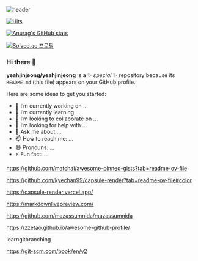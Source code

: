 ![header](https://capsule-render.vercel.app/api?type=wave&height=300&color=gradient&text=I'm%20Yejin)

[![Hits](https://hits.seeyoufarm.com/api/count/incr/badge.svg?url=https%3A%2F%2Fgithub.com%2Fyeahjinjeong&count_bg=%23FF4C72&title_bg=%2343C042&icon=furrynetwork.svg&icon_color=%23000000&title=hits&edge_flat=false)](https://hits.seeyoufarm.com)

[![Anurag's GitHub stats](https://github-readme-stats.vercel.app/api?username=yeahjinjeong&title_color=ff0000)](https://github.com/yeahjinjeong/github-readme-stats)

[![Solved.ac
프로필](http://mazassumnida.wtf/api/generate_badge?boj=)](https://solved.ac)

### Hi there 👋

**yeahjinjeong/yeahjinjeong** is a ✨ _special_ ✨ repository because its `README.md` (this file) appears on your GitHub profile.

Here are some ideas to get you started:

- 🔭 I’m currently working on ...
- 🌱 I’m currently learning ...
- 👯 I’m looking to collaborate on ...
- 🤔 I’m looking for help with ...
- 💬 Ask me about ...
- 📫 How to reach me: ...
- 😄 Pronouns: ...
- ⚡ Fun fact: ...

https://github.com/matchai/awesome-pinned-gists?tab=readme-ov-file

https://github.com/kyechan99/capsule-render?tab=readme-ov-file#color

https://capsule-render.vercel.app/

https://markdownlivepreview.com/

https://github.com/mazassumnida/mazassumnida

https://zzetao.github.io/awesome-github-profile/

learngitbranching

https://git-scm.com/book/en/v2
